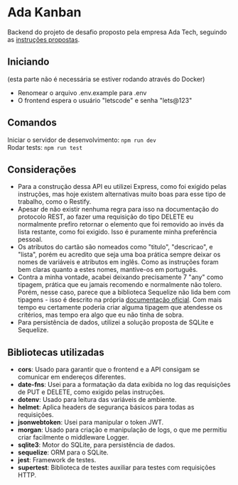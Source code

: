 # Ada Kanban

Backend do projeto de desafio proposto pela empresa Ada Tech, seguindo as [instruções propostas](https://gitlab.com/gabriel.militello1/desafio-tecnico).

## Iniciando
(esta parte não é necessária se estiver rodando através do Docker)
- Renomear o arquivo .env.example para .env
- O frontend espera o usuário "letscode" e senha "lets@123"

## Comandos
Iniciar o servidor de desenvolvimento: `npm run dev` \
Rodar tests: `npm run test`

## Considerações
- Para a construção dessa API eu utilizei Express, como foi exigido pelas instruções, mas hoje existem alternativas muito boas para esse tipo de trabalho, como o Restify.
- Apesar de não existir nenhuma regra para isso na documentação do protocolo REST, ao fazer uma requisição do tipo DELETE eu normalmente prefiro retornar o elemento que foi removido ao invés da lista restante, como foi exigido. Isso é puramente minha preferência pessoal.
- Os atributos do cartão são nomeados como "titulo", "descricao", e "lista", porém eu acredito que seja uma boa prática sempre deixar os nomes de variáveis e atributos em inglês. Como as instruções foram bem claras quanto a estes nomes, mantive-os em português.
- Contra a minha vontade, acabei deixando precisamente 7 "any" como tipagem, prática que eu jamais recomendo e normalmente não tolero. Porém, nesse caso, parece que a biblioteca Sequelize não lida bem com tipagens - isso é descrito na própria [documentação oficial](https://sequelize.org/docs/v6/other-topics/typescript/). Com mais tempo eu certamente poderia criar alguma tipagem que atendesse os critérios, mas tempo era algo que eu não tinha de sobra.
- Para persistência de dados, utilizei a solução proposta de SQLite e Sequelize.

## Bibliotecas utilizadas
- **cors**: Usado para garantir que o frontend e a API consigam se comunicar em endereços diferentes.
- **date-fns**: Usei para a formatação da data exibida no log das requisições de PUT e DELETE, como exigido pelas instruções.
- **dotenv**: Usado para leitura das variáveis de ambiente.
- **helmet**: Aplica headers de segurança básicos para todas as requisições.
- **jsonwebtoken**: Usei para manipular o token JWT.
- **morgan**: Usado para criação e manipulação de logs, o que me permitiu criar facilmente o middleware Logger.
- **sqlite3**: Motor do SQLite, para persistência de dados.
- **sequelize**: ORM para o SQLite.
- **jest**: Framework de testes.
- **supertest**: Biblioteca de testes auxiliar para testes com requisições HTTP.